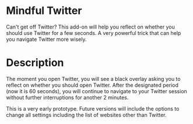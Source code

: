 # Mindful Twitter
Can't get off Twitter? This add-on will help you reflect on whether you should use Twitter for a few seconds. A very powerful trick that can help you navigate Twitter more wisely.

# Description
The moment you open Twitter, you will see a black overlay asking you to reflect on whether you should open Twitter. After the designated period (now it is 60 seconds), you will continue to navigate to your Twitter session without further interruptions for another 2 minutes.

This is a very early prototype. Future versions will include the options to change all settings including the list of websites other than Twitter.